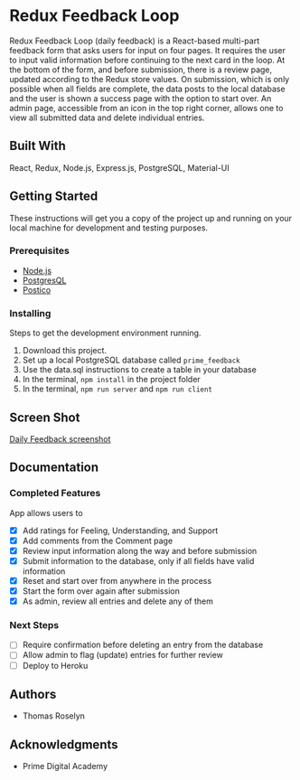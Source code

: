 
# Redux Feedback Loop

Redux Feedback Loop (daily feedback) is a React-based multi-part feedback form that asks users for input on four pages. It requires the user to input valid information before continuing to the next card in the loop. At the bottom of the form, and before submission, there is a review page, updated according to the Redux store values. On submission, which is only possible when all fields are complete, the data posts to the local database and the user is shown a success page with the option to start over. An admin page, accessible from an icon in the top right corner, allows one to view all submitted data and delete individual entries.

## Built With

React, Redux, Node.js, Express.js, PostgreSQL, Material-UI

## Getting Started

These instructions will get you a copy of the project up and running on your local machine for development and testing purposes.

### Prerequisites

- [Node.js](https://nodejs.org/en/)
- [PostgresQL](https://www.postgresql.org/)
- [Postico](https://eggerapps.at/postico/)

### Installing

Steps to get the development environment running.

1. Download this project.
2. Set up a local PostgreSQL database called `prime_feedback`
3. Use the data.sql instructions to create a table in your database
4. In the terminal, `npm install` in the project folder
5. In the terminal, `npm run server` and `npm run client`

## Screen Shot

[Daily Feedback screenshot]('/images/public/daily-feedback-screenshot.png')

## Documentation

### Completed Features

App allows users to

- [x] Add ratings for Feeling, Understanding, and Support
- [x] Add comments from the Comment page
- [x] Review input information along the way and before submission
- [x] Submit information to the database, only if all fields have valid information
- [x] Reset and start over from anywhere in the process
- [x] Start the form over again after submission
- [x] As admin, review all entries and delete any of them

### Next Steps

- [ ] Require confirmation before deleting an entry from the database
- [ ] Allow admin to flag (update) entries for further review
- [ ] Deploy to Heroku

## Authors

* Thomas Roselyn

## Acknowledgments

* Prime Digital Academy
